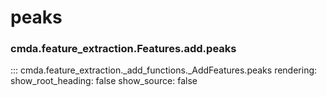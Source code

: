 # peaks

### cmda.feature_extraction.Features.add.peaks
::: cmda.feature_extraction._add_functions._AddFeatures.peaks
    rendering:
      show_root_heading: false
      show_source: false
